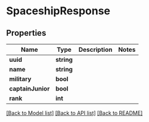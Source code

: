# SpaceshipResponse

## Properties
Name | Type | Description | Notes
------------ | ------------- | ------------- | -------------
**uuid** | **string** |  | 
**name** | **string** |  | 
**military** | **bool** |  | 
**captainJunior** | **bool** |  | 
**rank** | **int** |  | 

[[Back to Model list]](../README.md#documentation-for-models) [[Back to API list]](../README.md#documentation-for-api-endpoints) [[Back to README]](../README.md)


